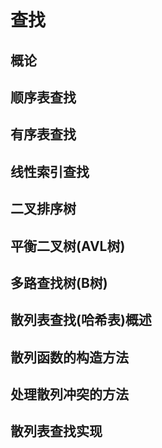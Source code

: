 <!--
 * @Version: 0.1
 * @Autor: zmf96
 * @Email: zmf96@qq.com
 * @Date: 2020-12-10 14:17:31
 * @LastEditors: zmf96
 * @LastEditTime: 2020-12-10 14:18:12
 * @FilePath: \My_Data_Structure_Note\查找.md
 * @Description: 
-->

# 查找

## 概论

## 顺序表查找

## 有序表查找

## 线性索引查找

## 二叉排序树

## 平衡二叉树(AVL树)

## 多路查找树(B树)

## 散列表查找(哈希表)概述

## 散列函数的构造方法

## 处理散列冲突的方法

## 散列表查找实现
